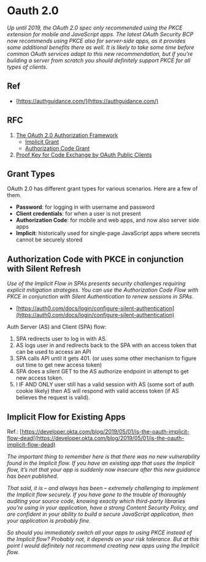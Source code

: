 # Oauth 2.0

*Up until 2019, the OAuth 2.0 spec only recommended using the PKCE extension for mobile and JavaScript apps. The latest OAuth Security BCP now recommends using PKCE also for server-side apps, as it provides some additional benefits there as well. It is likely to take some time before common OAuth services adapt to this new recommendation, but if you’re building a server from scratch you should definitely support PKCE for all types of clients.*

## Ref
* [https://authguidance.com/](https://authguidance.com/)

## RFC
1. [The OAuth 2.0 Authorization Framework](https://datatracker.ietf.org/doc/html/rfc6749)
    * [Implicit Grant](https://datatracker.ietf.org/doc/html/rfc6749#section-4.2)
    * [Authorization Code Grant](https://datatracker.ietf.org/doc/html/rfc6749#section-4.1)
2. [Proof Key for Code Exchange by OAuth Public Clients](https://datatracker.ietf.org/doc/html/rfc7636)

## Grant Types
OAuth 2.0 has different grant types for various scenarios. Here are a few of them.

* __Password__: for logging in with username and password
* __Client credentials__: for when a user is not present
* __Authorization Code__: for mobile and web apps, and now also server side apps
* __Implicit__: historically used for single-page JavaScript apps where secrets cannot be securely stored


## Authorization Code with PKCE in conjunction with Silent Refresh
*Use of the Implicit Flow in SPAs presents security challenges requiring explicit mitigation strategies. You can use the Authorization Code Flow with PKCE in conjunction with Silent Authentication to renew sessions in SPAs.*

* [https://auth0.com/docs/login/configure-silent-authentication](https://auth0.com/docs/login/configure-silent-authentication)

Auth Server (AS) and Client (SPA) flow:
1. SPA redirects user to log in with AS.
2. AS logs user in and redirects back to the SPA with an access token that can be used to access an API
3. SPA calls API until it gets 401. (or uses some other mechanism to figure out time to get new access token)
4. SPA does a silent GET to the AS authorize endpoint in attempt to get new access token.
5. I IF AND ONLY user still has a valid session with AS (some sort of auth cookie likely) then AS will respond with valid access token (if AS believes the request is valid).

## Implicit Flow for Existing Apps
Ref.: [https://developer.okta.com/blog/2019/05/01/is-the-oauth-implicit-flow-dead[(https://developer.okta.com/blog/2019/05/01/is-the-oauth-implicit-flow-dead)

*The important thing to remember here is that there was no new vulnerability found in the Implicit flow. If you have an existing app that uses the Implicit flow, it’s not that your app is suddenly now insecure after this new guidance has been published.*

*That said, it is – and always has been – extremely challenging to implement the Implicit flow securely. If you have gone to the trouble of thoroughly auditing your source code, knowing exactly which third-party libraries you’re using in your application, have a strong Content Security Policy, and are confident in your ability to build a secure JavaScript application, then your application is probably fine.*

*So should you immediately switch all your apps to using PKCE instead of the Implicit flow? Probably not, it depends on your risk tolerance. But at this point I would definitely not recommend creating new apps using the Implicit flow.*



